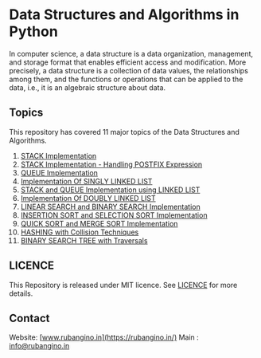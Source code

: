 # Data Structures and Algorithms in Python

In computer science, a data structure is a data organization, management, and storage format that enables efficient access and modification. More precisely, a data structure is a collection of data values, the relationships among them, and the functions or operations that can be applied to the data, i.e., it is an algebraic structure about data.

## Topics 

This repository has covered 11 major topics of the Data Structures and Algorithms.

1. [STACK Implementation](/1_Stack_Implementation.py)
2. [STACK Implementation - Handling POSTFIX Expression](/2_Stack_postfix_Evaluation.py)
3. [QUEUE Implementation](/3_Queue_Implementation.py)
4. [Implementation Of SINGLY LINKED LIST](/4_Singly_LinkedList.py)
5. [STACK and QUEUE Implementation using LINKED LIST](/5_Stack_and_Queue_Using_LinkedList.py)
6. [Implementation Of DOUBLY LINKED LIST](/6_Doubly_linked_list.py)
7. [LINEAR SEARCH and BINARY SEARCH Implementation](/7_LinearSearch_and_binarySearch.py) 
8. [INSERTION SORT and SELECTION SORT Implementation](/8_InsertionSort_and_SelectionSort.py)
9. [QUICK SORT and MERGE SORT Implementation](/9_QuickSort_and_MergeSort.py)
10. [HASHING with Collision Techniques](/10_Hashing.py)
11. [BINARY SEARCH TREE with Traversals](/11_BinarySearchTree.py)

## LICENCE

This Repository is released under MIT licence. See [LICENCE](/LICENCE) for more details. 

## Contact

Website: [www.rubangino.in](https://rubangino.in/)
Main   : [info@rubangino.in](https://mailto:info@rubangino.in/)
